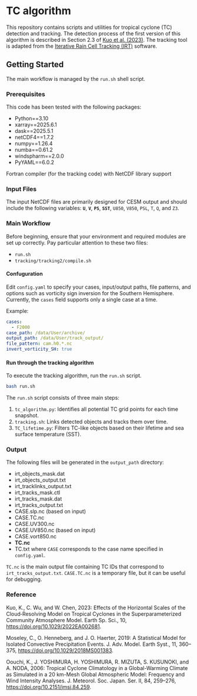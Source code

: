 # TC algorithm

This repository contains scripts and utilities for tropical cyclone (TC) detection and tracking. The detection process of the first version of this algorithm is described in Section 2.3 of [Kuo et al. (2023)](https://agupubs.onlinelibrary.wiley.com/doi/full/10.1029/2022EA002681). The tracking tool is adapted from the [Iterative Rain Cell Tracking (IRT)](https://github.com/christophermoseley/iterative_raincell_tracking) software.

## Getting Started

The main workflow is managed by the `run.sh` shell script.

### Prerequisites

This code has been tested with the following packages:

- Python==3.10
- xarray==2025.6.1
- dask==2025.5.1
- netCDF4==1.7.2
- numpy==1.26.4
- numba==0.61.2
- windspharm==2.0.0
- PyYAML==6.0.2

Fortran compiler (for the tracking code) with NetCDF library support

### Input Files

The input NetCDF files are primarily designed for CESM output and should include the following variables: **`U`**, **`V`**, **`PS`**, **`SST`**, `U850`, `V850`, `PSL`, `T`, `Q`, and `Z3`.

### Main Workflow

Before beginning, ensure that your environment and required modules are set up correctly. Pay particular attention to these two files:

- `run.sh`
- `tracking/tracking2/compile.sh`
  
#### Confuguration

Edit `config.yaml` to specify your cases, input/output paths, file patterns, and options such as vorticity sign inversion for the Southern Hemisphere.
Currently, the `cases` field supports only a single case at a time.

Example:

```yaml
cases:
  - F2000
case_path: /data/User/archive/
output_path: /data/User/track_output/
file_pattern: cam.h0.*.nc
invert_vorticity_SH: true
```

#### Run through the tracking algorithm

To execute the tracking algorithm, run the `run.sh` script.

```bash
bash run.sh
```

The `run.sh` script consists of three main steps:

1. `tc_algorithm.py`: Identifies all potential TC grid points for each time snapshot.
2. `tracking.sh`: Links detected objects and tracks them over time.
3. `TC_lifetime.py`: Filters TC-like objects based on their lifetime and sea surface temperature (SST).

### Output

The following files will be generated in the `output_path` directory:

- irt_objects_mask.dat
- irt_objects_output.txt
- irt_tracklinks_output.txt
- irt_tracks_mask.ctl
- irt_tracks_mask.dat
- irt_tracks_output.txt
- CASE.slp.nc (based on input)
- CASE.TC.nc
- CASE.UV300.nc
- CASE.UV850.nc (based on input)
- CASE.vort850.nc
- **TC.nc**
- TC.txt
where `CASE` corresponds to the case name specified in `config.yaml`.

`TC.nc` is the main output file containing TC IDs that correspond to `irt_tracks_output.txt`. `CASE.TC.nc` is a temporary file, but it can be useful for debugging.

### Reference

Kuo, K., C. Wu, and W. Chen, 2023: Effects of the Horizontal Scales of the Cloud‐Resolving Model on Tropical Cyclones in the Superparameterized Community Atmosphere Model. Earth Sp. Sci., 10, https://doi.org/10.1029/2022EA002681.

Moseley, C., O. Henneberg, and J. O. Haerter, 2019: A Statistical Model for Isolated Convective Precipitation Events. J. Adv. Model. Earth Syst., 11, 360–375, https://doi.org/10.1029/2018MS001383.

Oouchi, K., J. YOSHIMURA, H. YOSHIMURA, R. MIZUTA, S. KUSUNOKI, and A. NODA, 2006: Tropical Cyclone Climatology in a Global-Warming Climate as Simulated in a 20 km-Mesh Global Atmospheric Model: Frequency and Wind Intensity Analyses. J. Meteorol. Soc. Japan. Ser. II, 84, 259–276, https://doi.org/10.2151/jmsj.84.259.
